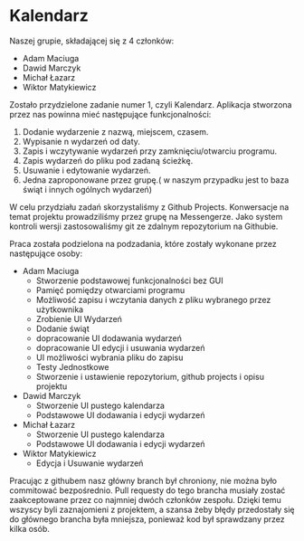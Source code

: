 # Kalendarz
Naszej grupie, składającej się z 4 członków:
- Adam Maciuga
- Dawid Marczyk
- Michał Łazarz
- Wiktor Matykiewicz

Zostało przydzielone zadanie numer 1, czyli Kalendarz.
Aplikacja stworzona przez nas powinna mieć następujące funkcjonalności:
1. Dodanie wydarzenie z nazwą, miejscem, czasem.
2. Wypisanie n wydarzeń od daty.
3. Zapis i wczytywanie wydarzeń przy zamknięciu/otwarciu programu.
4. Zapis wydarzeń do pliku pod zadaną ścieżkę.
5. Usuwanie i edytowanie wydarzeń.
6. Jedna zaproponowane przez grupę.( w naszym przypadku jest to baza świąt i innych ogólnych wydarzeń)

W celu przydziału zadań skorzystaliśmy z Github Projects.
Konwersacje na temat projektu prowadziliśmy przez grupę na Messengerze.
Jako system kontroli wersji zastosowaliśmy git ze zdalnym repozytorium na Githubie.

Praca została podzielona na podzadania, które zostały wykonane przez następujące osoby:
- Adam Maciuga
  - Stworzenie podstawowej funkcjonalności bez GUI
  - Pamięć pomiędzy otwarciami programu
  - Możliwość zapisu i wczytania danych z pliku wybranego przez użytkownika
  - Zrobienie UI Wydarzeń
  - Dodanie świąt 
  - dopracowanie UI dodawania wydarzeń
  - dopracowanie UI edycji i usuwania wydarzeń
  - UI możliwości wybrania pliku do zapisu
  - Testy Jednostkowe
  - Stworzenie i ustawienie repozytorium, github projects i opisu projektu
- Dawid Marczyk
    - Stworzenie UI pustego kalendarza
    - Podstawowe UI dodawania i edycji wydarzeń
- Michał Łazarz
    - Stworzenie UI pustego kalendarza
    - Podstawowe UI dodawania i edycji wydarzeń
- Wiktor Matykiewicz
    - Edycja i Usuwanie wydarzeń

Pracując z githubem nasz główny branch był chroniony, nie można było commitować bezpośrednio.
Pull requesty do tego brancha musiały zostać zaakceptowane przez co najmniej dwóch członków zespołu.
Dzięki temu wszyscy byli zaznajomieni z projektem, a szansa żeby błędy przedostały się do głównego brancha była mniejsza,
ponieważ kod był sprawdzany przez kilka osób.
